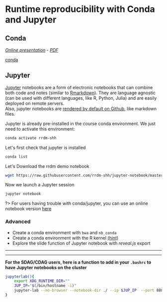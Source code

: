 # Runtime reproducibility with Conda and Jupyter

## Conda
*[Online presentation](https://maxibor.github.io/conda-presentation) - [PDF](https://github.com/maxibor/conda-presentation/raw/master/presentation_conda.pdf)*

[conda](https://maxibor.github.io/conda-presentation ':include :type=iframe width=100% height=600px')

## Jupyter

[Jupyter](https://jupyter.org) notebooks are a form of electronic notebooks that can combine both code and notes (similar to [Rmarkdown](https://rmarkdown.rstudio.com)).
They are language agnostic (can be used with different languages, like R, Python, Julia) and are easily deployed on remote servers.  
Also, jupyter notebooks are [rendered by default on Github](https://github.com/rrdm-shh/jupyter-notebook/blob/master/rrdm-notebook.ipynb), like markdown files.

Jupyter is already pre-installed in the course conda environment. We just need to activate this environment: 

```bash
conda activate rrdm-shh
```

Let's first check that jupyter is installed

```bash
conda list
```

Let's Download the rrdm demo notebook

```bash
wget https://raw.githubusercontent.com/rrdm-shh/jupyter-notebook/master/rrdm-notebook.ipynb
```

Now we launch a Jupyter session

```bash
jupyter notebook
```

?> For users having trouble with conda/jupyter, you can use an online notebook version [here](https://mybinder.org/v2/gh/rrdm-shh/jupyter-notebook/master)

### Advanced

- Create a conda environment with `bwa` and `nb_conda`
- Create a conda environment with the R kernel [(hint)](https://anaconda.org/r/r-irkernel)
- Explore the slide function of Jupyter notebook with *reveal.js* export

---
---

**For the SDAG/CDAG users, here is a function to add in your `.bashrc` to have Jupyter notebooks on the cluster**

```bash
jupyterlab(){
    export XDG_RUNTIME_DIR=""
    JUP_IP="$(/bin/hostname -i)"
    jupyter-lab --no-browser --notebook-dir ./ --ip $JUP_IP  --port 8889
}
```
